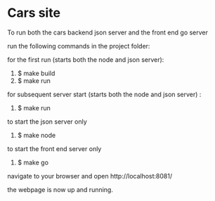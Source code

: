 # Cars site

To run both the cars backend json server and the front end go server

run the following commands in the project folder:

for the first run (starts both the node and json server):

1. $ make build
2. $ make run

for subsequent server start (starts both the node and json server) :

1. $ make run

to start the json server only

1. $ make node

to start the front end server only

1. $ make go

navigate to your browser and open http://localhost:8081/

the webpage is now up and running.
